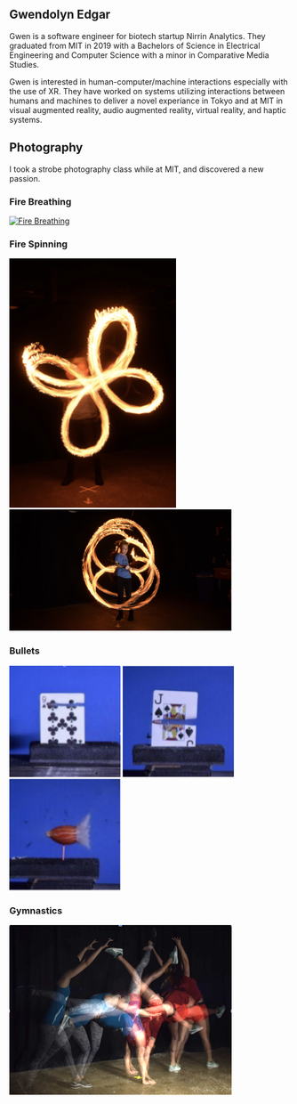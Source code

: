 ## Gwendolyn Edgar

Gwen is a software engineer for biotech startup Nirrin Analytics. They graduated from MIT in 2019 with a Bachelors of Science in Electrical Engineering and Computer Science with a minor in Comparative Media Studies. 

Gwen is interested in human-computer/machine interactions especially with the use of XR. They have worked on systems utilizing interactions between humans and machines to deliver a novel experiance in Tokyo and at MIT in visual augmented reality, audio augmented reality, virtual reality, and haptic systems. 

## Photography

I took a strobe photography class while at MIT, and discovered a new passion. 

### Fire Breathing
[![Fire Breathing](https://img.youtube.com/vi/qsXwwbKIZbg/0.jpg)](https://www.youtube.com/watch?v=qsXwwbKIZbg)

### Fire Spinning
<img src="images/fire2.png" alt="Fire" width="300"/>
<img src="images/fire4.png" alt="Fire" width="400"/>

### Bullets 
<img src="images/card1.png" alt="Card" width="200"/>
<img src="images/card2.png" alt="Card" width="200"/>
<img src="images/almond_bullet.png" alt="Almond" width="200"/>

### Gymnastics 
<img src="images/gymnastics.png" alt="Gymnastics" width="400"/>

